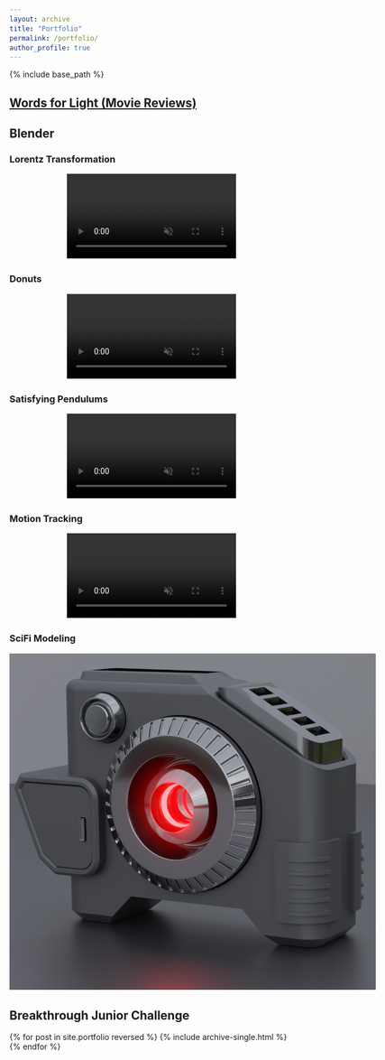 ```yaml
---
layout: archive
title: "Portfolio"
permalink: /portfolio/
author_profile: true
---
```


{% include base_path %}

## [Words for Light (Movie Reviews)](https://nandanamadhukara.blogspot.com/)

## Blender

### Lorentz Transformation
<p align="center">
<video src="/images/Lorentz_Transformation.mp4" controls="controls" style="max-width: 800px;" autoplay loop muted>
</video>
</p>

### Donuts
<p align="center">
<video src="/images/Donuts.mp4" controls="controls" style="max-width: 800px;" autoplay loop muted>
</video>
</p>

### Satisfying Pendulums
<p align="center">
<video src="/images/Pendulum.mp4" controls="controls" style="max-width: 600px;" autoplay loop muted>
</video>
</p>

### Motion Tracking
<p align="center">
<video src="/images/MotionTracking_Monkey.mp4" controls="controls" style="max-width: 800px;" autoplay loop muted>
</video>
</p>

### SciFi Modeling
<p align="center">
<img src='/images/SciFi_Tool.png' style="max-width: 650px;">
</p>

## Breakthrough Junior Challenge
{% for post in site.portfolio reversed %}
  {% include archive-single.html %}
{% endfor %}

